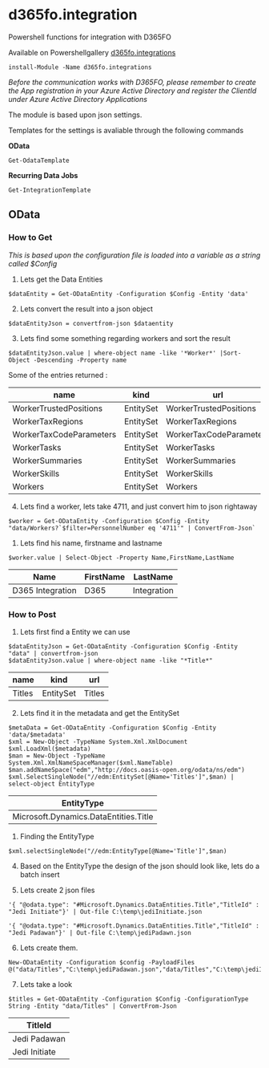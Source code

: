 # d365fo.integration
Powershell functions for integration with D365FO

Available on Powershellgallery
[d365fo.integrations](https://www.powershellgallery.com/packages/d365fo.integrations)

```
install-Module -Name d365fo.integrations
```



*Before the communication works with D365FO, please remember to create the App registration in your Azure Active Directory and register the ClientId under Azure Active Directory Applications*

The module is based upon json settings.

Templates for the settings is avaliable through the following commands

**OData**

```
Get-OdataTemplate
```



**Recurring Data Jobs**

```
Get-IntegrationTemplate
```


## OData

### How to Get

*This is based upon the configuration file is loaded into a variable as a string called $Config*

1. Lets get the Data Entities

```
$dataEntity = Get-ODataEntity -Configuration $Config -Entity 'data'
```


2. Lets convert the result into a json object

```
$dataEntityJson = convertfrom-json $dataentity
```


3. Lets find some something regarding workers and sort the result

```
$dataEntityJson.value | where-object name -like '*Worker*' |Sort-Object -Descending -Property name
```


Some of the entries returned :

|name|kind|url|
|----|----|---|
WorkerTrustedPositions|EntitySet|WorkerTrustedPositions
WorkerTaxRegions|EntitySet|WorkerTaxRegions
WorkerTaxCodeParameters|EntitySet|WorkerTaxCodeParameters
WorkerTasks|EntitySet|WorkerTasks
WorkerSummaries|EntitySet|WorkerSummaries
WorkerSkills|EntitySet|WorkerSkills
Workers|EntitySet|Workers

4. Lets find a worker, lets take 4711, and just convert him to json rightaway

```
$worker = Get-ODataEntity -Configuration $Config -Entity "data/Workers?`$filter=PersonnelNumber eq '4711'" | ConvertFrom-Json`
```


1. Lets find his name, firstname and lastname

```
$worker.value | Select-Object -Property Name,FirstName,LastName
```


| Name | FirstName | LastName
|----|---------|--------
|D365 Integration|D365|Integration


### How to Post


1. Lets first find a Entity we can use 

```
$dataEntityJson = Get-ODataEntity -Configuration $Config -Entity "data" | convertfrom-json
$dataEntityJson.value | where-object name -like "*Title*"
```


| name |kind | url
|---- |  ---- | ---
Titles | EntitySet | Titles


2. Lets find it in the metadata and get the EntitySet

```
$metaData = Get-ODataEntity -Configuration $Config -Entity 'data/$metadata'
$xml = New-Object -TypeName System.Xml.XmlDocument
$xml.LoadXml($metadata)
$man = New-Object -TypeName System.Xml.XmlNameSpaceManager($xml.NameTable)
$man.addNameSpace("edm","http://docs.oasis-open.org/odata/ns/edm")   
$xml.SelectSingleNode("//edm:EntitySet[@Name='Titles']",$man) | select-object EntityType
```


|EntityType|
|----|
|Microsoft.Dynamics.DataEntities.Title|

1. Finding the EntityType 

```
$xml.selectSingleNode("//edm:EntityType[@Name='Title']",$man)
```


4. Based on the EntityType the design of the json should look like, lets do a batch insert

5. Lets create 2 json files

```
'{ "@odata.type": "#Microsoft.Dynamics.DataEntities.Title","TitleId" : "Jedi Initiate"}' | Out-file C:\temp\jediInitiate.json 
```


```
'{ "@odata.type": "#Microsoft.Dynamics.DataEntities.Title","TitleId" : "Jedi Padawan"}' | Out-file C:\temp\jediPadawn.json
```


6. Lets create them.

```
New-ODataEntity -Configuration $config -PayloadFiles @("data/Titles","C:\temp\jediPadawan.json","data/Titles","C:\temp\jediInitiate.json")
```


7. Lets take a look

```
$titles = Get-ODataEntity -Configuration $Config -ConfigurationType String -Entity "data/Titles" | ConvertFrom-Json
```


|TitleId
|-------
|Jedi Padawan
|Jedi Initiate




